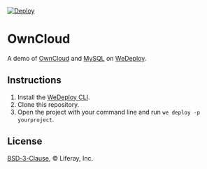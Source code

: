 [![Deploy](https://cdn.wedeploy.com/images/deploy.svg)](https://console.wedeploy.com/deploy?repo=https://github.com/wedeploy/owncloud-example)

# OwnCloud

A demo of [OwnCloud](https://hub.docker.com/_/owncloud/) and [MySQL](https://hub.docker.com/_/mysql/) on [WeDeploy](https://wedeploy.com/).

## Instructions

1. Install the [WeDeploy CLI](https://wedeploy.com/docs/intro/using-the-command-line/).
2. Clone this repository.
3. Open the project with your command line and run `we deploy -p yourproject`.

## License

[BSD-3-Clause](./LICENSE.md), © Liferay, Inc.
